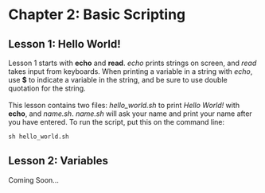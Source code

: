 # Chapter 2: Basic Scripting
## Lesson 1: Hello World!
Lesson 1 starts with <b>echo</b> and <b>read</b>. <i>echo</i> prints strings on screen, and <i>read</i> takes input from keyboards. When printing a variable in a string with <i>echo</i>, use <b>$</b> to indicate a variable in the string, and be sure to use double quotation for the string.
<br><br>
This lesson contains two files: <i>hello_world.sh</i> to print <i>Hello World!</i> with <b>echo</b>, and <i>name.sh</i>. <i>name.sh</i> will ask your name and print your name after you have entered. To run the script, put this on the command line:

```
sh hello_world.sh
```

## Lesson 2: Variables
Coming Soon...